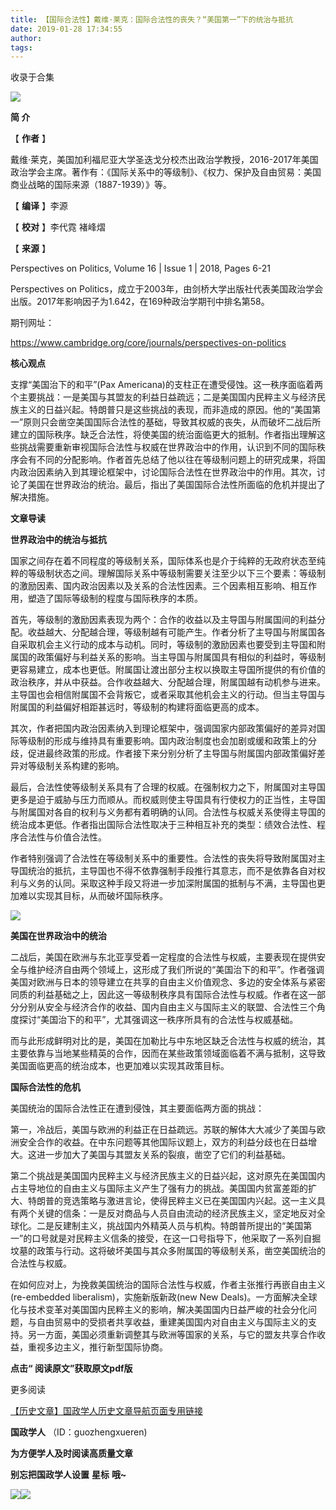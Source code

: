 ```yaml
---
title: 【国际合法性】戴维·莱克：国际合法性的丧失？“美国第一”下的统治与抵抗
date: 2019-01-28 17:34:55
author: 
tags: 
---
```



收录于合集

![](/images/3366/2.gif)

  

**简 介**

  

【 **作者** 】

戴维·莱克，美国加利福尼亚大学圣迭戈分校杰出政治学教授，2016-2017年美国政治学会主席。著作有：《国际关系中的等级制》、《权力、保护及自由贸易：美国商业战略的国际来源（1887-1939）》等。

【 **编译** 】李源

【 **校对** 】李代霓 褚峰熠

【 **来源** 】

Perspectives on Politics, Volume 16 | Issue 1 | 2018, Pages 6-21

Perspectives on
Politics，成立于2003年，由剑桥大学出版社代表美国政治学会出版。2017年影响因子为1.642，在169种政治学期刊中排名第58。

期刊网址：

https://www.cambridge.org/core/journals/perspectives-on-politics

 **核心观点**

  

支撑“美国治下的和平”(Pax
Americana)的支柱正在遭受侵蚀。这一秩序面临着两个主要挑战：一是美国与其盟友的利益日益疏远；二是美国国内民粹主义与经济民族主义的日益兴起。特朗普只是这些挑战的表现，而非造成的原因。他的“美国第一”原则只会凿空美国国际合法性的基础，导致其权威的丧失，从而破坏二战后所建立的国际秩序。缺乏合法性，将使美国的统治面临更大的抵制。作者指出理解这些挑战需要重新审视国际合法性与权威在世界政治中的作用，认识到不同的国际秩序会有不同的分配影响。作者首先总结了他以往在等级制问题上的研究成果，将国内政治因素纳入到其理论框架中，讨论国际合法性在世界政治中的作用。其次，讨论了美国在世界政治的统治。最后，指出了美国国际合法性所面临的危机并提出了解决措施。

  

 **文章导读**

  

 **世界政治中的统治与抵抗**

国家之间存在着不同程度的等级制关系，国际体系也是介于纯粹的无政府状态至纯粹的等级制状态之间。理解国际关系中等级制需要关注至少以下三个要素：等级制的激励因素、国内政治因素以及关系的合法性因素。三个因素相互影响、相互作用，塑造了国际等级制的程度与国际秩序的本质。

首先，等级制的激励因素表现为两个：合作的收益以及主导国与附属国间的利益分配。收益越大、分配越合理，等级制越有可能产生。作者分析了主导国与附属国各自采取机会主义行动的成本与动机。同时，等级制的激励因素也要受到主导国和附属国的政策偏好与利益关系的影响。当主导国与附属国具有相似的利益时，等级制更容易建立，成本也更低。附属国让渡出部分主权以换取主导国所提供的有价值的政治秩序，并从中获益。合作收益越大、分配越合理，附属国越有动机参与进来。主导国也会相信附属国不会背叛它，或者采取其他机会主义的行动。但当主导国与附属国的利益偏好相距甚远时，等级制的构建将面临更高的成本。

其次，作者把国内政治因素纳入到理论框架中，强调国家内部政策偏好的差异对国际等级制的形成与维持具有重要影响。国内政治制度也会加剧或缓和政策上的分歧，促进最终政策的形成。作者接下来分别分析了主导国与附属国内部政策偏好差异对等级制关系构建的影响。

最后，合法性使等级制关系具有了合理的权威。在强制权力之下，附属国对主导国更多是迫于威胁与压力而顺从。而权威则使主导国具有行使权力的正当性，主导国与附属国对各自的权利与义务都有着明确的认同。合法性与权威关系使得主导国的统治成本更低。作者指出国际合法性取决于三种相互补充的类型：绩效合法性、程序合法性与价值合法性。

作者特别强调了合法性在等级制关系中的重要性。合法性的丧失将导致附属国对主导国统治的抵抗，主导国也不得不依靠强制手段推行其意志，而不是依靠各自对权利与义务的认同。采取这种手段又将进一步加深附属国的抵制与不满，主导国也更加难以实现其目标，从而破坏国际秩序。

![](/images/3366/3.jpeg)

 **美国在世界政治中的统治**

二战后，美国在欧洲与东北亚享受着一定程度的合法性与权威，主要表现在提供安全与维护经济自由两个领域上，这形成了我们所说的“美国治下的和平”。作者强调美国对欧洲与日本的领导建立在共享的自由主义价值观念、多边的安全体系与紧密同质的利益基础之上，因此这一等级制秩序具有国际合法性与权威。作者在这一部分分别从安全与经济合作的收益、国内自由主义与国际主义的联盟、合法性三个角度探讨“美国治下的和平”，尤其强调这一秩序所具有的合法性与权威基础。

而与此形成鲜明对比的是，美国在加勒比与中东地区缺乏合法性与权威的统治，其主要依靠与当地某些精英的合作，因而在某些政策领域面临着不满与抵制，这导致美国面临更高的统治成本，也更加难以实现其政策目标。

 **国际合法性的危机**

美国统治的国际合法性正在遭到侵蚀，其主要面临两方面的挑战：

第一，冷战后，美国与欧洲的利益正在日益疏远。苏联的解体大大减少了美国与欧洲安全合作的收益。在中东问题等其他国际议题上，双方的利益分歧也在日益增大。这进一步加大了美国与其盟友关系的裂痕，凿空了它们的利益基础。

第二个挑战是美国国内民粹主义与经济民族主义的日益兴起，这对原先在美国国内占主导地位的自由主义与国际主义产生了强有力的挑战。美国国内贫富差距的扩大、特朗普的竞选策略与激进言论，使得民粹主义已在美国国内兴起。这一主义具有两个关键的信条：一是反对商品与人员自由流动的经济民族主义，坚定地反对全球化。二是反建制主义，挑战国内外精英人员与机构。特朗普所提出的“美国第一”的口号就是对民粹主义信条的接受，在这一口号指导下，他采取了一系列自掘坟墓的政策与行动。这将破坏美国与其众多附属国的等级制关系，凿空美国统治的合法性与权威。

在如何应对上，为挽救美国统治的国际合法性与权威，作者主张推行再嵌自由主义(re-embedded liberalism)，实施新版新政(new New
Deals)。一方面解决全球化与技术变革对美国国内民粹主义的影响，解决美国国内日益严峻的社会分化问题，与自由贸易中的受损者共享收益，重建美国国内对自由主义与国际主义的支持。另一方面，美国必须重新调整其与欧洲等国家的关系，与它的盟友共享合作收益，重视多边主义，推行新型国际协商。

 **点击“ 阅读原文”获取原文pdf版**

  

  

更多阅读

[【历史文章】国政学人历史文章导航页面专用链接](http://mp.weixin.qq.com/s?__biz=MzI3MTYzMzE5Mw==&mid=2247487647&idx=4&sn=713bf729dca089516e8f304f88955380&chksm=eb3f8ed9dc4807cf89f3e211dd726289dd92edc62a6a8e19953bf2b366bbeffb59d285e95119&scene=21#wechat_redirect)  

  

 **国政学人** （ID：guozhengxueren)

  

 **为方便学人及时阅读高质量文章**

 **别忘把国政学人设置** **星标** **哦~**

![](/images/3366/4.gif)![](/images/3366/5.gif)

  

